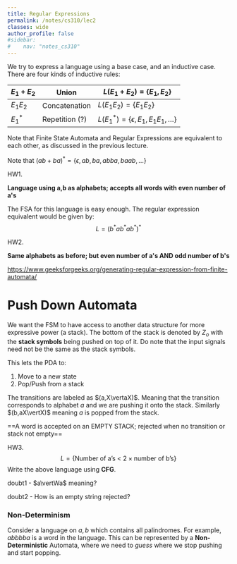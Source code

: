 ```yaml
---
title: Regular Expressions
permalink: /notes/cs310/lec2
classes: wide
author_profile: false
#sidebar:
#    nav: "notes_cs310"
---
```


<script type="text/javascript" src="https://code.jquery.com/jquery-1.7.1.min.js"></script>

<script type="text/x-mathjax-config">
  MathJax.Hub.Config({
    tex2jax: {
      inlineMath: [ ['$','$'], ["\\(","\\)"] ],
      processEscapes: true
    }
  });
</script>
<script type="text/javascript" async src="https://cdnjs.cloudflare.com/ajax/libs/mathjax/2.7.5/latest.js?config=TeX-MML-AM_CHTML" async></script>

<!-- Notes Begin from here -->

We try to express a language using a base case, and an inductive case. There are four kinds of inductive rules:

| $E_1 + E_2$ | Union          | $L(E_1+E_2) = \{E_1, E_2\}$                    |
| ----------- | -------------- | ---------------------------------------------- |
| $E_1 E_2$   | Concatenation  | $L(E_1E_2) = \{E_1E_2\}$                       |
| $E_1^*$     | Repetition (?) | $L(E_1^*) = \{\epsilon, E_1, E_1E_1, \ldots\}$ |

Note that Finite State Automata and Regular Expressions are equivalent to each other, as discussed in the previous lecture.

Note that $(ab+ba)^* = \{ \epsilon, ab, ba, abba, baab, \ldots\}$



HW1.

**Language using a,b as alphabets; accepts all words with even number of a's**

The FSA for this language is easy enough. The regular expression equivalent would be given by:
$$
L = (b^*ab^*ab^*)^*
$$


HW2.

**Same alphabets as before; but even number of a's AND odd number of b's**

https://www.geeksforgeeks.org/generating-regular-expression-from-finite-automata/



# Push Down Automata

We want the FSM to have access to another data structure for more expressive power (a stack). The bottom of the stack is denoted by $Z_o$ with the **stack symbols** being pushed on top of it. Do note that the input signals need not be the same as the stack symbols.

This lets the PDA to:

1. Move to a new state
2. Pop/Push from a stack

The transitions are labeled as $(a,X\vertaX)$. Meaning that the transition corresponds to alphabet $a$ and we are pushing it onto the stack. Similarly $(b,aX\vertX)$ meaning $a$ is popped from the stack. 

==A word is accepted on an EMPTY STACK; rejected when no transition or stack not empty==

HW3.
$$
L = \{ \text{Number of a's < 2}\times\text{number of b's} \}
$$
Write the above language using **CFG**.



doubt1 - $a\vertWa$ meaning?

doubt2 - How is an empty string rejected?



### Non-Determinism

Consider a language on $a,b$ which contains all palindromes. For example, $abbbba$ is a word in the language. This can be represented by a **Non-Deterministic** Automata, where we need to *guess* where we stop pushing and start popping.